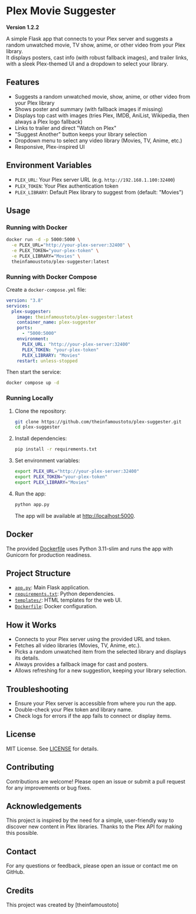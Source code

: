 # Plex Movie Suggester

**Version 1.2.2**

A simple Flask app that connects to your Plex server and suggests a random unwatched movie, TV show, anime, or other video from your Plex library.  
It displays posters, cast info (with robust fallback images), and trailer links, with a sleek Plex-themed UI and a dropdown to select your library.

## Features

- Suggests a random unwatched movie, show, anime, or other video from your Plex library
- Shows poster and summary (with fallback images if missing)
- Displays top cast with images (tries Plex, IMDB, AniList, Wikipedia, then always a Plex logo fallback)
- Links to trailer and direct "Watch on Plex"
- "Suggest Another" button keeps your library selection
- Dropdown menu to select any video library (Movies, TV, Anime, etc.)
- Responsive, Plex-inspired UI

## Environment Variables

- `PLEX_URL`: Your Plex server URL (e.g. `http://192.168.1.100:32400`)
- `PLEX_TOKEN`: Your Plex authentication token
- `PLEX_LIBRARY`: Default Plex library to suggest from (default: "Movies")

## Usage

### Running with Docker

```bash
docker run -d -p 5000:5000 \
  -e PLEX_URL="http://your-plex-server:32400" \
  -e PLEX_TOKEN="your-plex-token" \
  -e PLEX_LIBRARY="Movies" \
  theinfamoustoto/plex-suggester:latest
```

### Running with Docker Compose

Create a `docker-compose.yml` file:

```yaml
version: "3.8"
services:
  plex-suggester:
    image: theinfamoustoto/plex-suggester:latest
    container_name: plex-suggester
    ports:
      - "5000:5000"
    environment:
      PLEX_URL: "http://your-plex-server:32400"
      PLEX_TOKEN: "your-plex-token"
      PLEX_LIBRARY: "Movies"
    restart: unless-stopped
```

Then start the service:

```bash
docker compose up -d
```

### Running Locally

1. Clone the repository:
    ```bash
    git clone https://github.com/theinfamoustoto/plex-suggester.git
    cd plex-suggester
    ```

2. Install dependencies:
    ```bash
    pip install -r requirements.txt
    ```

3. Set environment variables:
    ```bash
    export PLEX_URL="http://your-plex-server:32400"
    export PLEX_TOKEN="your-plex-token"
    export PLEX_LIBRARY="Movies"
    ```

4. Run the app:
    ```bash
    python app.py
    ```
    The app will be available at [http://localhost:5000](http://localhost:5000).

## Docker

The provided [Dockerfile](Dockerfile) uses Python 3.11-slim and runs the app with Gunicorn for production readiness.

## Project Structure

- [`app.py`](app.py): Main Flask application.
- [`requirements.txt`](requirements.txt): Python dependencies.
- [`templates/`](templates/): HTML templates for the web UI.
- [`Dockerfile`](Dockerfile): Docker configuration.

## How it Works

- Connects to your Plex server using the provided URL and token.
- Fetches all video libraries (Movies, TV, Anime, etc.).
- Picks a random unwatched item from the selected library and displays its details.
- Always provides a fallback image for cast and posters.
- Allows refreshing for a new suggestion, keeping your library selection.

## Troubleshooting

- Ensure your Plex server is accessible from where you run the app.
- Double-check your Plex token and library name.
- Check logs for errors if the app fails to connect or display items.

## License

MIT License. See [LICENSE](LICENSE) for details.

## Contributing

Contributions are welcome! Please open an issue or submit a pull request for any improvements or bug fixes.

## Acknowledgements

This project is inspired by the need for a simple, user-friendly way to discover new content in Plex libraries. Thanks to the Plex API for making this possible.

## Contact

For any questions or feedback, please open an issue or contact me on GitHub.

## Credits

This project was created by [theinfamoustoto]
